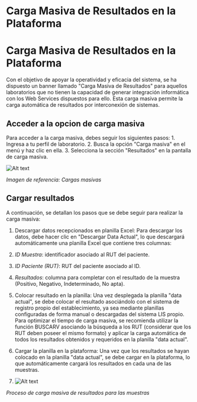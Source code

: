 # Carga Masiva de Resultados en la Plataforma

<h1>Carga Masiva de Resultados en la Plataforma</h1>
<p>Con el objetivo de apoyar la operatividad y eficacia del sistema, se ha dispuesto un banner llamado "Carga Masiva de Resultados" para aquellos laboratorios que no tienen la capacidad de generar integración informática con los Web Services dispuestos para ello. Esta carga masiva permite la carga automática de resultados por interconexión de sistemas.</p>
<h2>Acceder a la opcion de carga masiva</h2>
<p>Para acceder a la carga masiva, debes seguir los siguientes pasos:
1.  Ingresa a tu perfil de laboratorio.
2.  Busca la opción "Carga masiva" en el menú y haz clic en ella.
3.  Selecciona la sección "Resultados" en la pantalla de carga masiva.</p>
<p><img alt="Alt text" src="img/lab_carga_masiva_1.png" /></p>
<p><em>Imagen de referencia: Cargas masivas</em></p>
<h2>Cargar resultados</h2>
<p>A continuación, se detallan los pasos que se debe seguir para realizar la carga masiva:</p>
<ol>
<li>
<p>Descargar datos recepcionados en planilla Excel: Para descargar los datos, debe hacer clic en "Descargar Data Actual", lo que descargará automáticamente una planilla Excel que contiene tres columnas:</p>
</li>
<li>
<p><em>ID Muestra</em>: identificador asociado al RUT del paciente.</p>
</li>
<li><em>ID Paciente (RUT)</em>: RUT del paciente asociado al ID.</li>
<li>
<p><em>Resultados</em>: columna para completar con el resultado de la muestra (Positivo, Negativo, Indeterminado, No apta).</p>
</li>
<li>
<p>Colocar resultado en la planilla: Una vez desplegada la planilla "data actual", se debe colocar el resultado asociándolo con el sistema de registro propio del establecimiento, ya sea mediante planillas configuradas de forma manual o descargadas del sistema LIS propio. Para optimizar el tiempo de carga masiva, se recomienda utilizar la función BUSCARV asociando la búsqueda a los RUT (considerar que los RUT deben poseer el mismo formato) y aplicar la carga automática de todos los resultados obtenidos y requeridos en la planilla "data actual".</p>
</li>
<li>
<p>Cargar la planilla en la plataforma: Una vez que los resultados se hayan colocado en la planilla "data actual", se debe cargar en la plataforma, lo que automáticamente cargará los resultados en cada una de las muestras.</p>
</li>
<li><img alt="Alt text" src="img/lab_carga_masiva_2.png" /></li>
</ol>
<p><em>Proceso de carga masiva de resultados para las muestras</em></p>